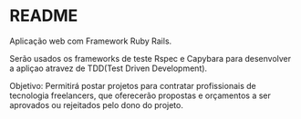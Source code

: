 # README

Aplicação web com Framework Ruby Rails.

Serão usados os frameworks de teste Rspec e Capybara para desenvolver a apliçao atravez de TDD(Test Driven Development).

Objetivo: Permitirá postar projetos para contratar profissionais de tecnologia freelancers, que oferecerão propostas  e orçamentos a ser aprovados ou rejeitados pelo dono do projeto. 
